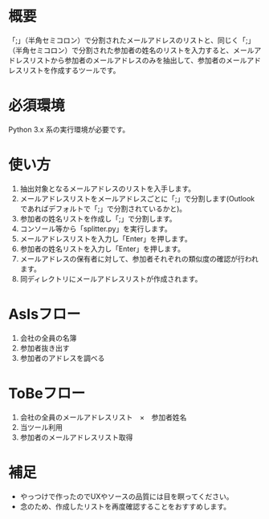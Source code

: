 # 概要
「;」（半角セミコロン）で分割されたメールアドレスのリストと、同じく「;」（半角セミコロン）で分割された参加者の姓名のリストを入力すると、メールアドレスリストから参加者のメールアドレスのみを抽出して、参加者のメールアドレスリストを作成するツールです。

# 必須環境
Python 3.x 系の実行環境が必要です。

# 使い方
1. 抽出対象となるメールアドレスのリストを入手します。
1. メールアドレスリストをメールアドレスごとに「;」で分割します(Outlookであればデフォルトで「;」で分割されているかと)。
1. 参加者の姓名リストを作成し「;」で分割します。
1. コンソール等から「splitter.py」を実行します。
1. メールアドレスリストを入力し「Enter」を押します。
1. 参加者の姓名リストを入力し「Enter」を押します。
1. メールアドレスの保有者に対して、参加者それぞれの類似度の確認が行われます。
1. 同ディレクトリにメールアドレスリストが作成されます。

# AsIsフロー
1. 会社の全員の名簿
1. 参加者抜き出す
1. 参加者のアドレスを調べる

# ToBeフロー
1. 会社の全員のメールアドレスリスト　×　参加者姓名
1. 当ツール利用
1. 参加者のメールアドレスリスト取得

# 補足
* やっつけで作ったのでUXやソースの品質には目を瞑ってください。
* 念のため、作成したリストを再度確認することをおすすめします。

